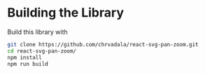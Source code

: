 # Building the Library

Build this library with
```bash
git clone https://github.com/chrvadala/react-svg-pan-zoom.git
cd react-svg-pan-zoom/
npm install
npm run build
```
